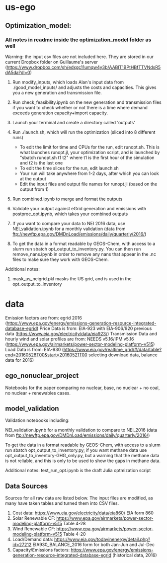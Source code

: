 # us-ego
## Optimization_model:

### All notes in readme inside the optimization_model folder as well 

Warning: the input csv files are not included here. They are stored in our current Dropbox folder on Guillaume's server (https://www.dropbox.com/sh/edxgc11umqw4y3b/AABlT1BPtHBfTTVNdsR5dA5da?dl=0)

1. Run modify_inputs, which loads Alan's input data from ./good_model_inputs/ and adjusts the costs and capacities. This gives you a new generation and transmission file.

2. Run check_feasibility.ipynb on the new generation and transmission files if you want to check whether or not there is a time where demand exceeds generation capacity+import capacity.

3. Launch your terminal and create a directory called 'outputs'

4. Run ./launch.sh, which will run the optimization (sliced into 8 different runs)
    - To edit the limit for time and CPUs for the run, edit runopt.sh. This is what launches runopt.jl, your optimization script, and is launched by "sbatch runopt.sh t1 t2" where t1 is the first hour of the simulation and t2 is the last one
    - To edit the time slices for the run, edit launch.sh
    - Your run will take anywhere from 1-2 days, after which you can look at the output
    - Edit the input files and output file names for runopt.jl (based on the output from 1) 

6. Run combined.ipynb to merge and format the outputs

7. Validate your output against eGrid generation and emissions with postproc_opt.ipynb, which takes your combined outputs

8. If you want to compare your data to NEI 2016 data, use NEI_validation.ipynb for a monthly validation (data from ftp://newftp.epa.gov/DMDnLoad/emissions/daily/quarterly/2016/)

9. To get the data in a format readable by GEOS-Chem, with access to a slurm run sbatch opt_output_to_inventory.py. You can then run remove_nans.ipynb in order to remove any nans that appear in the .nc files to make sure they work with GEOS-Chem.

Additional notes:
1. mask_us_neigrid.pkl masks the US grid, and is used in the opt_output_to_inventory

# data

Emission factors are from: egrid 2016 (https://www.epa.gov/energy/emissions-generation-resource-integrated-database-egrid)
Price Data is from: EIA-923 with EIA-906/920 previous data (https://www.eia.gov/electricity/data/eia923/)
Transmission Data and hourly wind and solar profiles are from: NEEDS v5.16/IPM v5.16 
(https://www.epa.gov/airmarkets/power-sector-modeling-platform-v515)
Load Data is from: EIA-930 (https://www.eia.gov/realtime_grid/#/data/table?end=20160528T00&start=20160521T00 selecting download data, balance data for 2016)

## ego_nonuclear_project

Notebooks for the paper comparing no nuclear, base, no nuclear + no coal, no nuclear + renewables cases.

## model_validation

Validation notebooks including:


NEI_validation.ipynb for a monthly validation to compare to NEI_2016 (data from ftp://newftp.epa.gov/DMDnLoad/emissions/daily/quarterly/2016/)

To get the data in a format readable by GEOS-Chem, with access to a slurm run sbatch opt_output_to_inventory.py; if you want methane data use opt_output_to_inventory-GHG_only.py, but a warning that the methane data is not reliable, and this is only to be used to show the gaps in methane data.

Additional notes: test_run_opt.ipynb is the draft Julia optmization script

## Data Sources
Sources for all raw data are listed below. The input files are modified, as many have taken tables and turned them into CSV files. 
1. Cost data: https://www.eia.gov/electricity/data/eia860/ EIA form 860
2. Solar Renewable CF: https://www.epa.gov/airmarkets/power-sector-modeling-platform-v515 Table 4-28 
3. Wind Renewable CF: https://www.epa.gov/airmarkets/power-sector-modeling-platform-v515 Table 4-20
4. Load/Demand data: https://www.eia.gov/todayinenergy/detail.php?id=27212 EIA930_BALANCE_2016 form for both Jan-Jun and Jul-Dec
5. Capacity/Emissions factors: https://www.epa.gov/energy/emissions-generation-resource-integrated-database-egrid (historical data, 2016)
